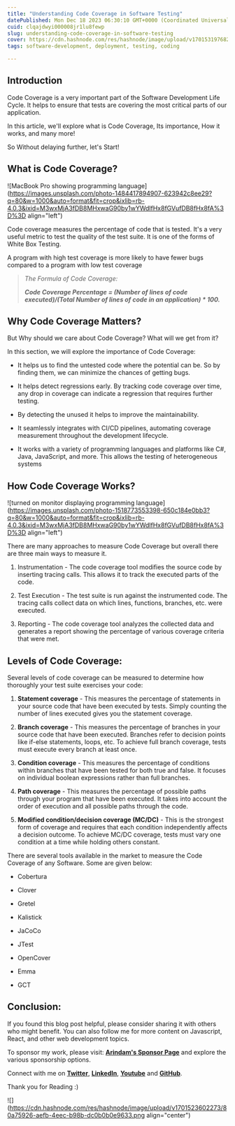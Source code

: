 ```yaml
---
title: "Understanding Code Coverage in Software Testing"
datePublished: Mon Dec 18 2023 06:30:10 GMT+0000 (Coordinated Universal Time)
cuid: clqajdwyi000008jr1lu8fewp
slug: understanding-code-coverage-in-software-testing
cover: https://cdn.hashnode.com/res/hashnode/image/upload/v1701531976827/dab78a98-d343-4e7f-a570-41b5a4f48620.png
tags: software-development, deployment, testing, coding

---
```


## Introduction

Code Coverage is a very important part of the Software Development Life Cycle. It helps to ensure that tests are covering the most critical parts of our application.

In this article, we'll explore what is Code Coverage, Its importance, How it works, and many more!

So Without delaying further, let's Start!

## What is Code Coverage?

![MacBook Pro showing programming language](https://images.unsplash.com/photo-1484417894907-623942c8ee29?q=80&w=1000&auto=format&fit=crop&ixlib=rb-4.0.3&ixid=M3wxMjA3fDB8MHxwaG90by1wYWdlfHx8fGVufDB8fHx8fA%3D%3D align="left")

Code coverage measures the percentage of code that is tested. It's a very useful metric to test the quality of the test suite. It is one of the forms of White Box Testing.

A program with high test coverage is more likely to have fewer bugs compared to a program with low test coverage

> *The Formula of Code Coverage:*
> 
> ***Code Coverage Percentage = (Number of lines of code executed)/(Total Number of lines of code in an application) \* 100.***

## Why Code Coverage Matters?

But Why should we care about Code Coverage? What will we get from it?

In this section, we will explore the importance of Code Coverage:

* It helps us to find the untested code where the potential can be. So by finding them, we can minimize the chances of getting bugs.
    
* It helps detect regressions early. By tracking code coverage over time, any drop in coverage can indicate a regression that requires further testing.
    
* By detecting the unused it helps to improve the maintainability.
    
* It seamlessly integrates with CI/CD pipelines, automating coverage measurement throughout the development lifecycle.
    
* It works with a variety of programming languages and platforms like C#, Java, JavaScript, and more. This allows the testing of heterogeneous systems
    

## How Code Coverage Works?

![turned on monitor displaying programming language](https://images.unsplash.com/photo-1518773553398-650c184e0bb3?q=80&w=1000&auto=format&fit=crop&ixlib=rb-4.0.3&ixid=M3wxMjA3fDB8MHxwaG90by1wYWdlfHx8fGVufDB8fHx8fA%3D%3D align="left")

There are many approaches to measure Code Coverage but overall there are three main ways to measure it.

1. Instrumentation - The code coverage tool modifies the source code by inserting tracing calls. This allows it to track the executed parts of the code.
    
2. Test Execution - The test suite is run against the instrumented code. The tracing calls collect data on which lines, functions, branches, etc. were executed.
    
3. Reporting - The code coverage tool analyzes the collected data and generates a report showing the percentage of various coverage criteria that were met.
    

## Levels of Code Coverage:

Several levels of code coverage can be measured to determine how thoroughly your test suite exercises your code:

1. **Statement coverage** - This measures the percentage of statements in your source code that have been executed by tests. Simply counting the number of lines executed gives you the statement coverage.
    
2. **Branch coverage** - This measures the percentage of branches in your source code that have been executed. Branches refer to decision points like if-else statements, loops, etc. To achieve full branch coverage, tests must execute every branch at least once.
    
3. **Condition coverage** - This measures the percentage of conditions within branches that have been tested for both true and false. It focuses on individual boolean expressions rather than full branches.
    
4. **Path coverage** - This measures the percentage of possible paths through your program that have been executed. It takes into account the order of execution and all possible paths through the code.
    
5. **Modified condition/decision coverage (MC/DC)** - This is the strongest form of coverage and requires that each condition independently affects a decision outcome. To achieve MC/DC coverage, tests must vary one condition at a time while holding others constant.
    

There are several tools available in the market to measure the Code Coverage of any Software. Some are given below:

* Cobertura
    
* Clover
    
* Gretel
    
* Kalistick
    
* JaCoCo
    
* JTest
    
* OpenCover
    
* Emma
    
* GCT
    

## Conclusion:

If you found this blog post helpful, please consider sharing it with others who might benefit. You can also follow me for more content on Javascript, React, and other web development topics.

To sponsor my work, please visit: [**Arindam's Sponsor Page**](https://arindam1729.hashnode.dev/sponsor) and explore the various sponsorship options.

Connect with me on [**Twitter**](https://twitter.com/intent/follow?screen_name=Arindam_1729), [**LinkedIn**](https://www.linkedin.com/in/arindam2004/), [**Youtube**](https://www.youtube.com/channel/@Arindam_1729) and [**GitHub**](https://github.com/Arindam200).

Thank you for Reading :)

![](https://cdn.hashnode.com/res/hashnode/image/upload/v1701523602273/80a75926-aefb-4eec-b98b-dc0b0b0e9633.png align="center")